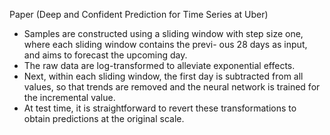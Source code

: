 



Paper (Deep and Confident Prediction for Time Series at Uber)
- Samples are constructed using a sliding window with step size one, where each sliding window contains the previ- ous 28 days as input, and aims to forecast the upcoming day. 
- The raw data are log-transformed to alleviate exponential effects. 
- Next, within each sliding window, the first day is subtracted from all values, so that trends are removed and the neural network is trained for the incremental value. 
- At test time, it is straightforward to revert these transformations to obtain predictions at the original scale.